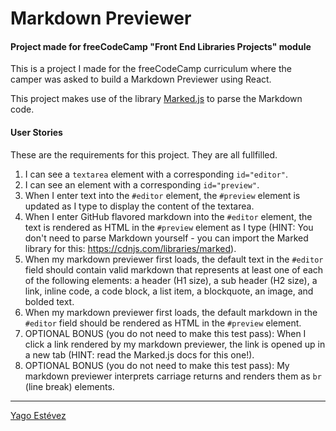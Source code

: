 # Markdown Previewer
#### Project made for freeCodeCamp "Front End Libraries Projects" module

This is a project I made for the freeCodeCamp curriculum where the camper was asked to build a Markdown Previewer using React.

This project makes use of the library [Marked.js](https://marked.js.org/) to parse the Markdown code.

#### User Stories

These are the requirements for this project. They are all fullfilled.

1. I can see a ```textarea``` element with a corresponding ```id="editor"```.
2. I can see an element with a corresponding ```id="preview"```.
3. When I enter text into the ```#editor``` element, the ```#preview``` element is updated as I type to display the content of the textarea.
4. When I enter GitHub flavored markdown into the ```#editor``` element, the text is rendered as HTML in the ```#preview``` element as I type (HINT: You don't need to parse Markdown yourself - you can import the Marked library for this: https://cdnjs.com/libraries/marked).
5. When my markdown previewer first loads, the default text in the ```#editor``` field should contain valid markdown that represents at least one of each of the following elements: a header (H1 size), a sub header (H2 size), a link, inline code, a code block, a list item, a blockquote, an image, and bolded text.
6. When my markdown previewer first loads, the default markdown in the ```#editor``` field should be rendered as HTML in the ```#preview``` element.
7. OPTIONAL BONUS (you do not need to make this test pass): When I click a link rendered by my markdown previewer, the link is opened up in a new tab (HINT: read the Marked.js docs for this one!).
8. OPTIONAL BONUS (you do not need to make this test pass): My markdown previewer interprets carriage returns and renders them as ```br``` (line break) elements.
---

[Yago Estévez](https://twitter.com/yagoestevez)